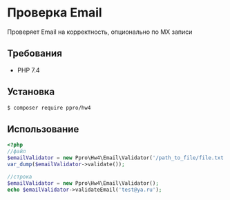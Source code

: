 # Проверка Email
Проверяет Email на корректность, опционально по MX записи
## Требования
- PHP 7.4
## Установка
 ```bash
 $ composer require ppro/hw4
 ```

## Использование
```php
<?php
//файл
$emailValidator = new Ppro\Hw4\Email\Validator('/path_to_file/file.txt');
var_dump($emailValidator->validate());

//строка
$emailValidator = new Ppro\Hw4\Email\Validator();
echo $emailValidator->validateEmail('test@ya.ru');
```
 